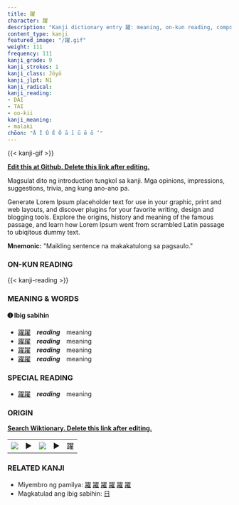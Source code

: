 ```yaml
---
title: 躍
character: 躍
description: "Kanji dictionary entry 躍: meaning, on-kun reading, compounds, origin, related kanji"
content_type: kanji
featured_image: "/躍.gif"
weight: 111
frequency: 111
kanji_grade: 9
kanji_strokes: 1
kanji_class: Jōyō
kanji_jlpt: N1
kanji_radical: 
kanji_reading: 
- DAI
- TAI
- oo-kii
kanji_meaning:
- malaki
chōon: "Ā Ī Ū Ē Ō ā ī ū ē ō ’"
---
```

[//]: # (Don't edit the line below. Kanji animated GIF code is automatically generated.)
{{< kanji-gif >}}

[//]: # (Edit below this line.)

**[Edit this at Github. Delete this link after editing.](https://github.com/tim0g/tim/tree/main/content/kanji/躍/index.md)**

Magsulat dito ng introduction tungkol sa kanji. Mga opinions, impressions, suggestions, trivia, ang kung ano-ano pa.

Generate Lorem Ipsum placeholder text for use in your graphic, print and web layouts, and discover plugins for your favorite writing, design and blogging tools. Explore the origins, history and meaning of the famous passage, and learn how Lorem Ipsum went from scrambled Latin passage to ubiqitous dummy text.
 
**Mnemonic:** "Maikling sentence na makakatulong sa pagsaulo."

### ON-KUN READING

[//]: # (Don't edit the line below. ON-KUN READING code is automatically generated.)
{{< kanji-reading >}}

### MEANING & WORDS

#### ➊ **Ibig sabihin**
  - [躍](../躍)[躍](../躍)　***reading***　meaning
  - [躍](../躍)[躍](../躍)　***reading***　meaning
  - [躍](../躍)[躍](../躍)　***reading***　meaning
  - [躍](../躍)[躍](../躍)　***reading***　meaning

### SPECIAL READING
  - [躍](../躍)[躍](../躍)　***reading***　meaning

### ORIGIN

**[Search Wiktionary. Delete this link after editing.](https://wiktionary.org/wiki/躍)**
<table class="kanji-table"><tr><td>
<img src="60px-躍-bronze.svg.png">
</td><td>▶</td><td>
<img src="60px-躍-oracle.svg.png">
</td><td>▶</td>
<td class="kanji-origin">躍</td>
</tr></table>

### RELATED KANJI
- Miyembro ng pamilya: [躍](../躍) [躍](../躍) [躍](../躍) [躍](../躍) [躍](../躍) [躍](../躍)
- Magkatulad ang ibig sabihin: [日](../日)
